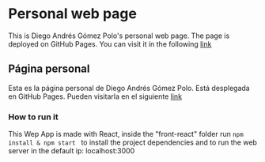 # Personal web page
This is Diego Andrés Gómez Polo's personal  web page. The page is deployed on GitHub Pages.
You can visit it in the following [link](https://diegommezp28.github.io/pagina-personal/)

## Página personal
Esta es la página personal de Diego Andrés Gómez Polo. Está desplegada en GitHub Pages.
Pueden visitarla en el siguiente [link](https://diegommezp28.github.io/pagina-personal/)

### How to run it
This Wep App is made with React, inside the "front-react" folder run ```npm install & npm start ```  to install the project dependencies and to run the web server in the default ip: localhost:3000
